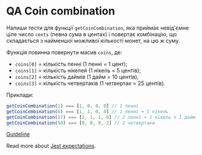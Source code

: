 # QA Coin combination

Напиши тести для функції `getCoinCombination`, яка приймає невід'ємне ціле число
`cents` (певна сума в центах) і повертає комбінацію, що складається з найменшої
можливої кількості монет, на цю ж суму.

Функція повинна повернути масив `coins`, де:

- `coins[0]` = кількість пенні (1 пенні = 1 цент);
- `coins[1]` = кількість нікелей (1 нікель = 5 центів);
- `coins[2]` = кількість даймів (1 дайм = 10 центів);
- `coins[3]` = кількість четвертаків (1 четвертак = 25 центів).

Приклади:

```js
getCoinCombination(1) === [1, 0, 0, 0] // 1 пенні
getCoinCombination(6) === [1, 1, 0, 0] // 1 пенні + 1 нікель
getCoinCombination(17) === [2, 1, 1, 0] // 2 пенні + 1 нікель + 1 дайм
getCoinCombination(50) === [0, 0, 0, 2] // 2 четвертаки
```

[Guideline](https://github.com/mate-academy/js_task-guideline/blob/master/README.md)

Read more about [Jest expectations](https://jestjs.io/uk/docs/expect).
